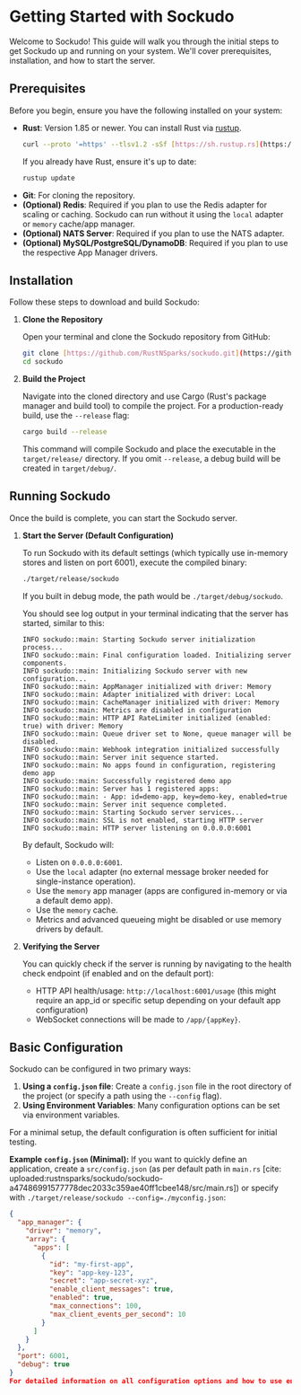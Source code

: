 # Getting Started with Sockudo

Welcome to Sockudo! This guide will walk you through the initial steps to get Sockudo up and running on your system. We'll cover prerequisites, installation, and how to start the server.

## Prerequisites

Before you begin, ensure you have the following installed on your system:

* **Rust**: Version 1.85 or newer. You can install Rust via [rustup](https://rustup.rs/).
    ```bash
    curl --proto '=https' --tlsv1.2 -sSf [https://sh.rustup.rs](https://sh.rustup.rs) | sh
    ```
    If you already have Rust, ensure it's up to date:
    ```bash
    rustup update
    ```
* **Git**: For cloning the repository.
* **(Optional) Redis**: Required if you plan to use the Redis adapter for scaling or caching. Sockudo can run without it using the `local` adapter or `memory` cache/app manager.
* **(Optional) NATS Server**: Required if you plan to use the NATS adapter.
* **(Optional) MySQL/PostgreSQL/DynamoDB**: Required if you plan to use the respective App Manager drivers.

## Installation

Follow these steps to download and build Sockudo:

1.  **Clone the Repository**

    Open your terminal and clone the Sockudo repository from GitHub:
    ```bash
    git clone [https://github.com/RustNSparks/sockudo.git](https://github.com/RustNSparks/sockudo.git)
    cd sockudo
    ```

2.  **Build the Project**

    Navigate into the cloned directory and use Cargo (Rust's package manager and build tool) to compile the project. For a production-ready build, use the `--release` flag:
    ```bash
    cargo build --release
    ```
    This command will compile Sockudo and place the executable in the `target/release/` directory. If you omit `--release`, a debug build will be created in `target/debug/`.

## Running Sockudo

Once the build is complete, you can start the Sockudo server.

1.  **Start the Server (Default Configuration)**

    To run Sockudo with its default settings (which typically use in-memory stores and listen on port 6001), execute the compiled binary:
    ```bash
    ./target/release/sockudo
    ```
    If you built in debug mode, the path would be `./target/debug/sockudo`.

    You should see log output in your terminal indicating that the server has started, similar to this:
    ```
    INFO sockudo::main: Starting Sockudo server initialization process...
    INFO sockudo::main: Final configuration loaded. Initializing server components.
    INFO sockudo::main: Initializing Sockudo server with new configuration...
    INFO sockudo::main: AppManager initialized with driver: Memory
    INFO sockudo::main: Adapter initialized with driver: Local
    INFO sockudo::main: CacheManager initialized with driver: Memory
    INFO sockudo::main: Metrics are disabled in configuration
    INFO sockudo::main: HTTP API RateLimiter initialized (enabled: true) with driver: Memory
    INFO sockudo::main: Queue driver set to None, queue manager will be disabled.
    INFO sockudo::main: Webhook integration initialized successfully
    INFO sockudo::main: Server init sequence started.
    INFO sockudo::main: No apps found in configuration, registering demo app
    INFO sockudo::main: Successfully registered demo app
    INFO sockudo::main: Server has 1 registered apps:
    INFO sockudo::main: - App: id=demo-app, key=demo-key, enabled=true
    INFO sockudo::main: Server init sequence completed.
    INFO sockudo::main: Starting Sockudo server services...
    INFO sockudo::main: SSL is not enabled, starting HTTP server
    INFO sockudo::main: HTTP server listening on 0.0.0.0:6001
    ```

    By default, Sockudo will:
    * Listen on `0.0.0.0:6001`.
    * Use the `local` adapter (no external message broker needed for single-instance operation).
    * Use the `memory` app manager (apps are configured in-memory or via a default demo app).
    * Use the `memory` cache.
    * Metrics and advanced queueing might be disabled or use memory drivers by default.

2.  **Verifying the Server**

    You can quickly check if the server is running by navigating to the health check endpoint (if enabled and on the default port):
    * HTTP API health/usage: `http://localhost:6001/usage` (this might require an app_id or specific setup depending on your default app configuration)
    * WebSocket connections will be made to `/app/{appKey}`.

## Basic Configuration

Sockudo can be configured in two primary ways:

1.  **Using a `config.json` file**: Create a `config.json` file in the root directory of the project (or specify a path using the `--config` flag).
2.  **Using Environment Variables**: Many configuration options can be set via environment variables.

For a minimal setup, the default configuration is often sufficient for initial testing.

**Example `config.json` (Minimal):**
If you want to quickly define an application, create a `src/config.json` (as per default path in `main.rs` [cite: uploaded:rustnsparks/sockudo/sockudo-a47486991577778dec2033c359ae40ff1cbee148/src/main.rs]) or specify with `./target/release/sockudo --config=./myconfig.json`:
```json
{
  "app_manager": {
    "driver": "memory",
    "array": {
      "apps": [
        {
          "id": "my-first-app",
          "key": "app-key-123",
          "secret": "app-secret-xyz",
          "enable_client_messages": true,
          "enabled": true,
          "max_connections": 100,
          "max_client_events_per_second": 10
        }
      ]
    }
  },
  "port": 6001,
  "debug": true
}
For detailed information on all configuration options and how to use environment variables, please refer to the Configuration Guide.Next StepsCongratulations! You've successfully installed and run Sockudo. Here's what you might want to do next:Configure Sockudo: Dive deep into all the available configuration options to tailor Sockudo to your needs.Integrate with Laravel Echo: Learn how to connect your Laravel application to Sockudo.Use with Pusher JS: See examples of how to use the standard Pusher JavaScript client.Explore API Endpoints: Understand the HTTP and WebSocket APIs Sockudo provides.
